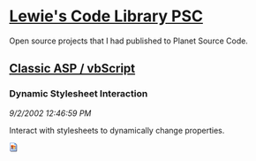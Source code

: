 # [Lewie's Code Library PSC](../../README.md)

Open source projects that I had published to Planet Source Code.

## [Classic ASP / vbScript](../README.md)

### Dynamic Stylesheet Interaction

*9/2/2002 12:46:59 PM*

Interact with stylesheets to dynamically change properties.

![Screenshot of Dynamic Stylesheet Interaction](/screenshot.gif)



